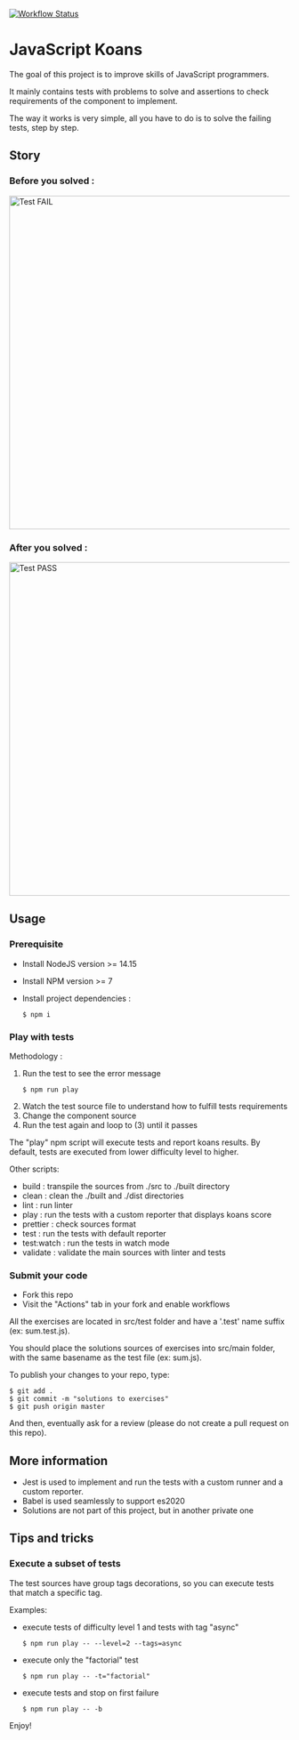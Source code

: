 [![Workflow Status](https://github.com/openhoat/js-koans-solutions/actions/workflows/main.yml/badge.svg)](https://github.com/openhoat/js-koans-solutions/actions)

# JavaScript Koans

The goal of this project is to improve skills of JavaScript programmers.

It mainly contains tests with problems to solve and assertions to check requirements of the component to implement.

The way it works is very simple, all you have to do is to solve the failing tests, step by step.

## Story

### Before you solved :

<img src="./assets/js-koans-test-fail.gif" alt="Test FAIL" width="600">

### After you solved :

<img src="./assets/js-koans-test-pass.gif" alt="Test PASS" width="600">

## Usage

### Prerequisite

- Install NodeJS version >= 14.15
- Install NPM version >= 7
- Install project dependencies :

  ```shell
  $ npm i
  ```

### Play with tests

Methodology : 

1. Run the test to see the error message
    ```shell
    $ npm run play
    ```
2. Watch the test source file to understand how to fulfill tests requirements
3. Change the component source
4. Run the test again and loop to (3) until it passes

The "play" npm script will execute tests and report koans results.
By default, tests are executed from lower difficulty level to higher.

Other scripts:

- build : transpile the sources from ./src to ./built directory
- clean : clean the ./built and ./dist directories
- lint : run linter
- play : run the tests with a custom reporter that displays koans score
- prettier : check sources format
- test : run the tests with default reporter
- test:watch : run the tests in watch mode
- validate : validate the main sources with linter and tests

### Submit your code

- Fork this repo
- Visit the "Actions" tab in your fork and enable workflows

All the exercises are located in src/test folder and have a '.test' name suffix (ex: sum.test.js).

You should place the solutions sources of exercises into src/main folder, with the same basename as the test file (ex: sum.js).

To publish your changes to your repo, type:

  ```shell
  $ git add .
  $ git commit -m "solutions to exercises"
  $ git push origin master
  ```

And then, eventually ask for a review (please do not create a pull request on this repo).

## More information

- Jest is used to implement and run the tests with a custom runner and a custom reporter.
- Babel is used seamlessly to support es2020
- Solutions are not part of this project, but in another private one

## Tips and tricks

### Execute a subset of tests

The test sources have group tags decorations, so you can execute tests that match a specific tag.

Examples:

- execute tests of difficulty level 1 and tests with tag "async"

  ```shell
  $ npm run play -- --level=2 --tags=async
  ```

- execute only the "factorial" test

  ```shell
  $ npm run play -- -t="factorial"
  ```

- execute tests and stop on first failure

  ```shell
  $ npm run play -- -b
  ```

Enjoy!
